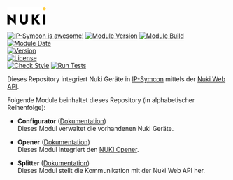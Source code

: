 [![Image](imgs/NUKI_Logo.png)](https://nuki.io/de/)

[![IP-Symcon is awesome!](https://img.shields.io/badge/IP--Symcon-5.5-blue.svg)](https://www.symcon.de)
[![Module Version](https://img.shields.io/badge/Module_Version-1.0-blue.svg)]()
[![Module Build](https://img.shields.io/badge/Module_Build-1-blue.svg)]()
[![Module Date](https://img.shields.io/badge/Module_Date-20211215-blue.svg)]()  
[![Version](https://img.shields.io/badge/Nuki_Web_API_Version-1.4.0-yellow.svg)]()  
[![License](https://img.shields.io/badge/License-CC%20BY--NC--SA%204.0-green.svg)](https://creativecommons.org/licenses/by-nc-sa/4.0/)  
[![Check Style](https://github.com/ubittner/SymconNukiWeb/workflows/Check%20Style/badge.svg)](https://github.com/ubittner/SymconNukiWeb/actions)
[![Run Tests](https://github.com/ubittner/SymconNukiWeb/workflows/Run%20Tests/badge.svg)](https://github.com/ubittner/SymconNukiWeb/actions)  

Dieses Repository integriert Nuki Geräte in [IP-Symcon](https://www.symcon.de) mittels der [Nuki Web API](https://developer.nuki.io/page/nuki-web-api-1-4/3).  

Folgende Module beinhaltet dieses Repository (in alphabetischer Reihenfolge):

- __Configurator__ ([Dokumentation](Configurator))  
  Dieses Modul verwaltet die vorhandenen Nuki Geräte.

- __Opener__ ([Dokumentation](Opener))  
  Dieses Modul integriert den [NUKI Opener](https://nuki.io/de/opener).

- __Splitter__ ([Dokumentation](Splitter))  
  Dieses Modul stellt die Kommunikation mit der Nuki Web API her.